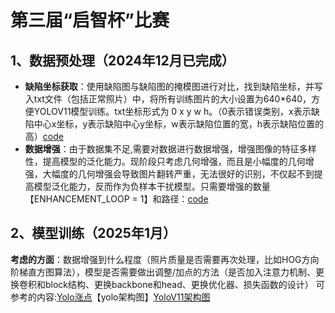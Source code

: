 # 第三届“启智杯”比赛
## 1、数据预处理（2024年12月已完成）
- **缺陷坐标获取**：使用缺陷图与缺陷图的掩模图进行对比，找到缺陷坐标，并写入txt文件（包括正常照片）中，将所有训练图片的大小设置为640*640，方便YOLOV11模型训练。txt坐标形式为 0 x y w h。（0表示错误类别，x表示缺陷中心x坐标，y表示缺陷中心y坐标，w表示缺陷位置的宽，h表示缺陷位置的高）[code](./single/test3.py)
- **数据增强**：由于数据集不足,需要对数据进行数据增强，增强图像的特征多样性，提高模型的泛化能力。现阶段只考虑几何增强，而且是小幅度的几何增强，大幅度的几何增强会导致图片翻转严重，无法很好的识别，不仅起不到提高模型泛化能力，反而作为负样本干扰模型。只需要增强的数量【ENHANCEMENT_LOOP = 1】和路径：[code](./single/data_aug.py)
## 2、模型训练（2025年1月）
**考虑的方面**：数据增强到什么程度（照片质量是否需要再次处理，比如HOG方向阶梯直方图算法），模型是否需要做出调整/加点的方法（是否加入注意力机制、更换卷积和block结构、更换backbone和head、更换优化器、损失函数的设计）
可参考的内容:[Yolo涨点](https://blog.csdn.net/qq_42591591/article/details/142500562)【yolo架构图】[YoloV11架构图](https://blog.csdn.net/qq_45972324/article/details/143892222)
      
